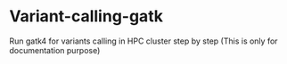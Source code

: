 # Variant-calling-gatk
Run gatk4 for variants calling in HPC cluster step by step (This is only for documentation purpose)
